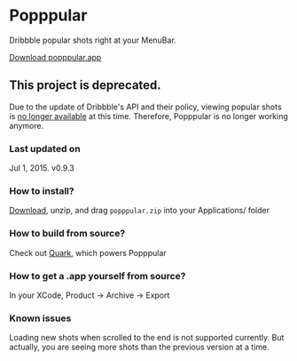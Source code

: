 
# Popppular
Dribbble popular shots right at your MenuBar.

[Download popppular.app][dl]

## This project is deprecated.
Due to the update of Dribbble's API and their policy, viewing popular shots is [no longer available](http://developer.dribbble.com/v2/shots/#list-popular-shots) at this time. Therefore, Popppular is no longer working anymore.

### Last updated on
Jul 1, 2015. v0.9.3

### How to install?
[Download][dl], unzip, and drag `popppular.zip` into your Applications/ folder

### How to build from source?
Check out [Quark][qk], which powers Popppular

### How to get a .app yourself from source?
In your XCode, Product -> Archive -> Export

### Known issues
Loading new shots when scrolled to the end is not supported currently. But actually, you are seeing more shots than the previous version at a time.


[dl]: https://github.com/angusjune/Popppular/releases/download/v0.9.3/popppular.zip
[qk]: https://github.com/HackPlan/quark-shell-mac
